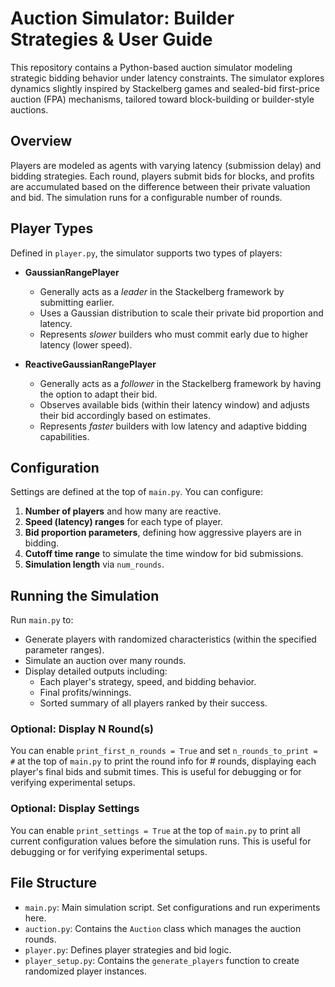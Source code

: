 # Auction Simulator: Builder Strategies & User Guide

This repository contains a Python-based auction simulator modeling strategic bidding behavior under latency constraints. The simulator explores dynamics slightly inspired by Stackelberg games and sealed-bid first-price auction (FPA) mechanisms, tailored toward block-building or builder-style auctions.

## Overview

Players are modeled as agents with varying latency (submission delay) and bidding strategies. Each round, players submit bids for blocks, and profits are accumulated based on the difference between their private valuation and bid. The simulation runs for a configurable number of rounds.

## Player Types

Defined in `player.py`, the simulator supports two types of players:

- **GaussianRangePlayer**
  - Generally acts as a *leader* in the Stackelberg framework by submitting earlier.
  - Uses a Gaussian distribution to scale their private bid proportion and latency.
  - Represents *slower* builders who must commit early due to higher latency (lower speed).

- **ReactiveGaussianRangePlayer**
  - Generally acts as a *follower* in the Stackelberg framework by having the option to adapt their bid.
  - Observes available bids (within their latency window) and adjusts their bid accordingly based on estimates.
  - Represents *faster* builders with low latency and adaptive bidding capabilities.

## Configuration

Settings are defined at the top of `main.py`. You can configure:

1. **Number of players** and how many are reactive.
2. **Speed (latency) ranges** for each type of player.
3. **Bid proportion parameters**, defining how aggressive players are in bidding.
4. **Cutoff time range** to simulate the time window for bid submissions.
5. **Simulation length** via `num_rounds`.

## Running the Simulation

Run `main.py` to:
- Generate players with randomized characteristics (within the specified parameter ranges).
- Simulate an auction over many rounds.
- Display detailed outputs including:
  - Each player's strategy, speed, and bidding behavior.
  - Final profits/winnings.
  - Sorted summary of all players ranked by their success.

### Optional: Display N Round(s)

You can enable `print_first_n_rounds = True` and set `n_rounds_to_print = #` at the top of `main.py` to print the round info for # rounds, displaying each player's final bids and submit times. This is useful for debugging or for verifying experimental setups.

### Optional: Display Settings

You can enable `print_settings = True` at the top of `main.py` to print all current configuration values before the simulation runs. This is useful for debugging or for verifying experimental setups.

## File Structure

- `main.py`: Main simulation script. Set configurations and run experiments here.
- `auction.py`: Contains the `Auction` class which manages the auction rounds.
- `player.py`: Defines player strategies and bid logic.
- `player_setup.py`: Contains the `generate_players` function to create randomized player instances.